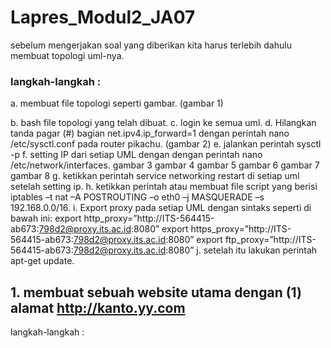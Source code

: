# Lapres_Modul2_JA07

sebelum mengerjakan soal yang diberikan kita harus terlebih dahulu membuat topologi uml-nya.
### langkah-langkah :
a. membuat file topologi seperti gambar. (gambar 1)

b. bash file topologi yang telah dibuat.
c. login ke semua uml.
d. Hilangkan tanda pagar (#) bagian net.ipv4.ip_forward=1 dengan perintah nano /etc/sysctl.conf pada router pikachu. (gambar 2)
e. jalankan perintah sysctl -p
f. setting IP dari setiap UML dengan dengan perintah nano /etc/network/interfaces.
gambar 3
gambar 4
gambar 5
gambar 6
gambar 7
gambar 8
g. ketikkan perintah service networking restart di setiap uml setelah setting ip.
h. ketikkan perintah atau membuat file script yang berisi iptables –t nat –A POSTROUTING –o eth0 –j MASQUERADE –s 192.168.0.0/16.
i. Export proxy pada setiap UML dengan sintaks seperti di bawah ini:
export http_proxy=”http://ITS-564415-ab673:798d2@proxy.its.ac.id:8080”
export https_proxy=”http://ITS-564415-ab673:798d2@proxy.its.ac.id:8080”
export ftp_proxy=”http://ITS-564415-ab673:798d2@proxy.its.ac.id:8080”
j. setelah itu lakukan perintah apt-get update.

## 1. membuat sebuah website utama dengan (1) alamat http://kanto.yy.com
langkah-langkah :
###
